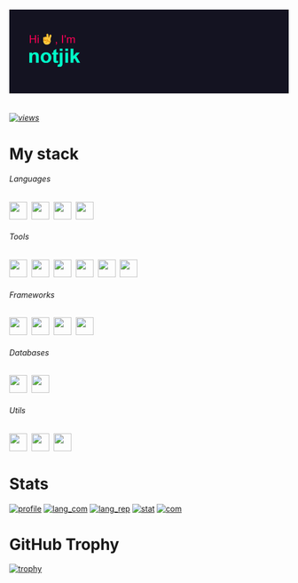 ###### [![image](header.png)](header.png)
###### [![views](https://komarev.com/ghpvc/?username=notjik&color=ff0055&style=flat)](https://komarev.com/ghpvc/?username=notjik&color=bf91f3&style=flat)
# My stack

###### Languages
<p class="languages">
<a href="https://python.org/"><img height="32" width="32" src="https://cdn.simpleicons.org/python/ff0055"/></a>&nbsp;
<a href="https://isocpp.org/"><img height="32" width="32" src="https://cdn.simpleicons.org/cplusplus/ff0055"/></a>&nbsp;
<a href="https://w3.org/html/"><img height="32" width="32" src="https://cdn.simpleicons.org/html5/ff0055"/></a>&nbsp;
<a href="https://w3.org/Style/CSS/"><img height="32" width="32" src="https://cdn.simpleicons.org/css3/ff0055"/></a>&nbsp;
</p>

###### Tools
<p class="tools">
<a href="https://git-scm.com/"><img height="32" width="32" src="https://cdn.simpleicons.org/git/ff0055"/></a>&nbsp;
<a href="https://docker.com/"><img height="32" width="32" src="https://cdn.simpleicons.org/docker/ff0055"/></a>&nbsp;
<a href="https://ubuntu.com/"><img height="32" width="32" src="https://cdn.simpleicons.org/ubuntu/ff0055"/></a>&nbsp;
<a href="https://jetbrains.com/pycharm/"><img height="32" width="32" src="https://cdn.simpleicons.org/pycharm/ff0055"/></a>&nbsp;
<a href="https://visualstudio.microsoft.com/"><img height="32" width="32" src="https://cdn.simpleicons.org/visualstudio/ff0055"/></a>&nbsp;
<a href="https://code.visualstudio.com/"><img height="32" width="32" src="https://cdn.simpleicons.org/visualstudiocode/ff0055"/></a>&nbsp;
</p>

###### Frameworks
<p class="frameworks">
<a href="https://djangoproject.com/"><img height="32" width="32" src="https://cdn.simpleicons.org/django/ff0055"/></a>&nbsp;
<a href="https://qt.io/"><img height="32" width="32" src="https://cdn.simpleicons.org/qt/ff0055"/></a>&nbsp;
<a href="https://flask.palletsprojects.com/"><img height="32" width="32" src="https://cdn.simpleicons.org/flask/ff0055"/></a>&nbsp;
<a href="https://getbootstrap.com/"><img height="32" width="32" src="https://cdn.simpleicons.org/bootstrap/ff0055"/></a>&nbsp;
</p>

###### Databases
<p class="databases">
<a href="https://postgresql.org/"><img height="32" width="32" src="https://cdn.simpleicons.org/postgresql/ff0055"/></a>&nbsp;
<a href="https://sqlite.org/"><img height="32" width="32" src="https://cdn.simpleicons.org/sqlite/ff0055"/></a>&nbsp;
</p>

###### Utils
<p class="utils">
<a href="https://mozilla.org/"><img height="32" width="32" src="https://cdn.simpleicons.org/mozilla/ff0055"/></a>&nbsp;
<a href="https://dotenv.org/"><img height="32" width="32" src="https://cdn.simpleicons.org/dotenv/ff0055"/></a>&nbsp;
<a href="https://pypi.org/project/googletrans/"><img height="32" width="32" src="https://cdn.simpleicons.org/googletranslate/ff0055"/></a>&nbsp;
</p>

# Stats
[![profile](https://github-profile-summary-cards.vercel.app/api/cards/profile-details?username=notjik&theme=2077)](https://github-profile-summary-cards.vercel.app/api/cards/profile-details?username=notjik&theme=tokyonight)
[![lang_com](https://github-profile-summary-cards.vercel.app/api/cards/most-commit-language?username=notjik&theme=2077)](https://github-profile-summary-cards.vercel.app/api/cards/most-commit-language?username=notjik&theme=tokyonight)
[![lang_rep](https://github-profile-summary-cards.vercel.app/api/cards/repos-per-language?username=notjik&theme=2077)](https://github-profile-summary-cards.vercel.app/api/cards/repos-per-language?username=notjik&theme=2077)
[![stat](https://github-profile-summary-cards.vercel.app/api/cards/stats?username=notjik&theme=2077)](https://github-profile-summary-cards.vercel.app/api/cards/stats?username=notjik&theme=tokyonight)
[![com](https://github-profile-summary-cards.vercel.app/api/cards/productive-time?username=notjik&theme=2077)](https://github-profile-summary-cards.vercel.app/api/cards/productive-time?username=notjik&theme=tokyonight)
# GitHub Trophy
[![trophy](https://github-profile-trophy.vercel.app/?username=notjik&theme=radical&no-frame=true&margin-w=10)](https://github-profile-trophy.vercel.app/?username=notjik&theme=tokyonight)
